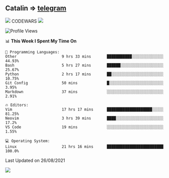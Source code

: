 ## Catalin => [telegram](https://t.me/catalinhimself) 
![](https://www.codewars.com/users/Catalinhimself/badges/micro) CODEWARS
![](https://github.com/Catalinhimself/Catalinhimself/blob/main/Sakura_Nene_CPP.jpg)

<!--START_SECTION:waka-->
![Profile Views](http://img.shields.io/badge/Profile%20Views-10-blue)

📊 **This Week I Spent My Time On** 

```text
💬 Programming Languages: 
Other                    9 hrs 33 mins       ███████████░░░░░░░░░░░░░░   44.93% 
Bash                     5 hrs 27 mins       ██████░░░░░░░░░░░░░░░░░░░   25.67% 
Python                   2 hrs 17 mins       ██░░░░░░░░░░░░░░░░░░░░░░░   10.75% 
Git Config               50 mins             █░░░░░░░░░░░░░░░░░░░░░░░░   3.95% 
Markdown                 37 mins             ░░░░░░░░░░░░░░░░░░░░░░░░░   2.91%

🔥 Editors: 
Vim                      17 hrs 17 mins      ████████████████████░░░░░   81.25% 
Neovim                   3 hrs 39 mins       ████░░░░░░░░░░░░░░░░░░░░░   17.2% 
VS Code                  19 mins             ░░░░░░░░░░░░░░░░░░░░░░░░░   1.55%

💻 Operating System: 
Linux                    21 hrs 16 mins      █████████████████████████   100.0%

```


 Last Updated on 26/08/2021
<!--END_SECTION:waka-->

![](https://github-readme-stats.vercel.app/api/wakatime?username=catalinhimself&theme=calm)

  


